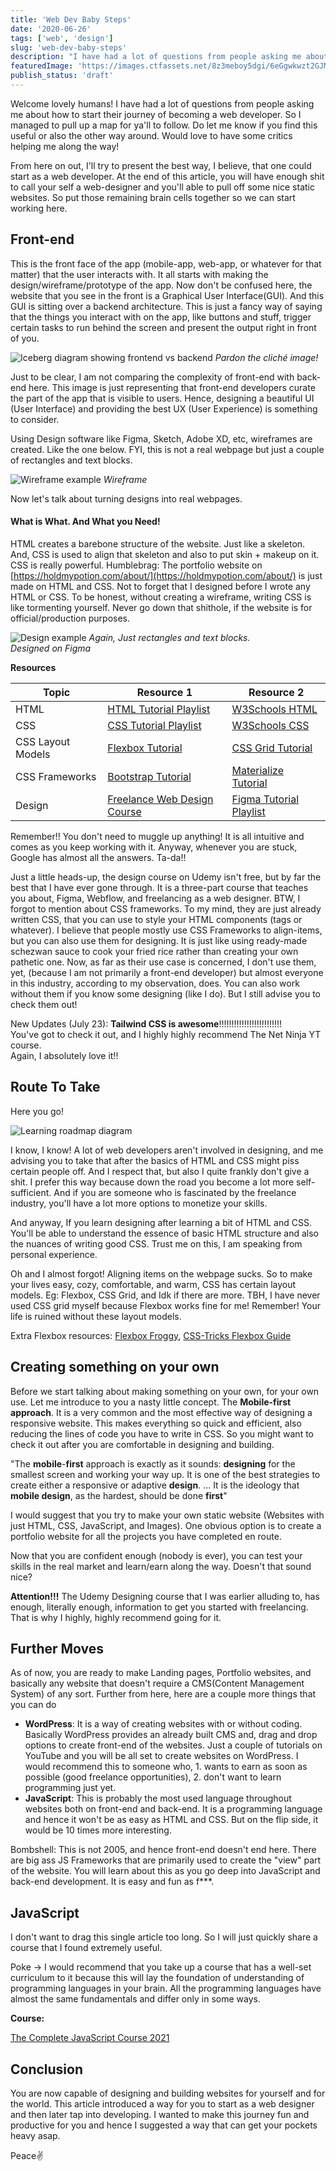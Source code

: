 ```yaml
---
title: 'Web Dev Baby Steps'
date: '2020-06-26'
tags: ['web', 'design']
slug: 'web-dev-baby-steps'
description: "I have had a lot of questions from people asking me about how to start their journey of becoming a web developer. So I managed to pull up a map for ya'll to follow. Do let me know if you find this useful or also the other way around. Would love to have some critics helping me along the way!"
featuredImage: 'https://images.ctfassets.net/8z3meboy5dgi/6eGgwkwzt2GJMBl8yAZo9K/70f25e09beff3fc29619c25f44d894b5/icerberg.png'
publish_status: 'draft'
---
```


Welcome lovely humans! I have had a lot of questions from people asking me about how to start their journey of becoming a web developer. So I managed to pull up a map for ya'll to follow. Do let me know if you find this useful or also the other way around. Would love to have some critics helping me along the way!

From here on out, I'll try to present the best way, I believe, that one could start as a web developer. At the end of this article, you will have enough shit to call your self a web-designer and you'll able to pull off some nice static websites. So put those remaining brain cells together so we can start working here.

## Front-end

This is the front face of the app (mobile-app, web-app, or whatever for that matter) that the user interacts with. It all starts with making the design/wireframe/prototype of the app. Now don't be confused here, the website that you see in the front is a Graphical User Interface(GUI). And this GUI is sitting over a backend architecture. This is just a fancy way of saying that the things you interact with on the app, like buttons and stuff, trigger certain tasks to run behind the screen and present the output right in front of you.

![Iceberg diagram showing frontend vs backend](https://holdmypotion.com/wp-content/uploads/2020/06/icerberg.png)
_Pardon the cliché image!_

Just to be clear, I am not comparing the complexity of front-end with back-end here. This image is just representing that front-end developers curate the part of the app that is visible to users. Hence, designing a beautiful UI (User Interface) and providing the best UX (User Experience) is something to consider.

Using Design software like Figma, Sketch, Adobe XD, etc, wireframes are created. Like the one below. FYI, this is not a real webpage but just a couple of rectangles and text blocks.

![Wireframe example](https://holdmypotion.com/wp-content/uploads/2020/06/2-2-1024x569.png)
_Wireframe_

Now let's talk about turning designs into real webpages.

#### What is What. And What you Need!

HTML creates a barebone structure of the website. Just like a skeleton. And, CSS is used to align that skeleton and also to put skin + makeup on it. CSS is really powerful. Humblebrag: The portfolio website on [https://holdmypotion.com/about/](https://holdmypotion.com/about/) is just made on HTML and CSS. Not to forget that I designed before I wrote any HTML or CSS. To be honest, without creating a wireframe, writing CSS is like tormenting yourself. Never go down that shithole, if the website is for official/production purposes.

![Design example](https://holdmypotion.com/wp-content/uploads/2020/06/Main-Page-min.png)
_Again, Just rectangles and text blocks.  
Designed on Figma_

**Resources**

| Topic             | Resource 1                                                                                                                   | Resource 2                                                                                                  |
| ----------------- | ---------------------------------------------------------------------------------------------------------------------------- | ----------------------------------------------------------------------------------------------------------- |
| HTML              | [HTML Tutorial Playlist](https://www.youtube.com/playlist?list=PL4cUxeGkcC9ivBf_eKCPIAYXWzLlPAm6G)                           | [W3Schools HTML](https://www.w3schools.com/html/)                                                           |
| CSS               | [CSS Tutorial Playlist](https://www.youtube.com/playlist?list=PL4cUxeGkcC9ivBf_eKCPIAYXWzLlPAm6G)                            | [W3Schools CSS](https://www.w3schools.com/css/)                                                             |
| CSS Layout Models | [Flexbox Tutorial](https://www.youtube.com/watch?v=Y8zMYaD1bz0&list=PL4cUxeGkcC9i3FXJSUfmsNOx8E7u6UuhG)                      | [CSS Grid Tutorial](https://www.youtube.com/watch?v=x7tLPhnA06w&list=PL4cUxeGkcC9itC4TxYMzFCfveyutyPOCY)    |
| CSS Frameworks    | [Bootstrap Tutorial](https://www.youtube.com/watch?v=bxmDnn7lrnk&list=PL4cUxeGkcC9gpXORlEHjc5bgnIi5HEGhw)                    | [Materialize Tutorial](https://www.youtube.com/watch?v=QAgrHLtG1Yk&list=PL4cUxeGkcC9jE_cGvLLC60C_PeF_24pvv) |
| Design            | [Freelance Web Design Course](https://www.udemy.com/course/freelance-web-design-from-design-to-development-to-making-money/) | [Figma Tutorial Playlist](https://www.youtube.com/playlist?list=PLaqZxUtXIt0wgeFxgBNlFklt5Si-00sm-)         |

Remember!! You don't need to muggle up anything! It is all intuitive and comes as you keep working with it. Anyway, whenever you are stuck, Google has almost all the answers. Ta-da!!

Just a little heads-up, the design course on Udemy isn't free, but by far the best that I have ever gone through. It is a three-part course that teaches you about, Figma, Webflow, and freelancing as a web designer. BTW, I forgot to mention about CSS frameworks. To my mind, they are just already written CSS, that you can use to style your HTML components (tags or whatever). I believe that people mostly use CSS Frameworks to align-items, but you can also use them for designing. It is just like using ready-made schezwan sauce to cook your fried rice rather than creating your own pathetic one. Now, as far as their use case is concerned, I don't use them, yet, (because I am not primarily a front-end developer) but almost everyone in this industry, according to my observation, does. You can also work without them if you know some designing (like I do). But I still advise you to check them out!

New Updates (July 23): **Tailwind CSS is awesome**!!!!!!!!!!!!!!!!!!!!!!!!!  
You've got to check it out, and I highly highly recommend The Net Ninja YT course.  
Again, I absolutely love it!!

## Route To Take

Here you go!

![Learning roadmap diagram](https://holdmypotion.com/wp-content/uploads/2020/06/export-and-del.png)

I know, I know! A lot of web developers aren't involved in designing, and me advising you to take that after the basics of HTML and CSS might piss certain people off. And I respect that, but also I quite frankly don't give a shit. I prefer this way because down the road you become a lot more self-sufficient. And if you are someone who is fascinated by the freelance industry, you'll have a lot more options to monetize your skills.

And anyway, If you learn designing after learning a bit of HTML and CSS. You'll be able to understand the essence of basic HTML structure and also the nuances of writing good CSS. Trust me on this, I am speaking from personal experience.

Oh and I almost forgot! Aligning items on the webpage sucks. So to make your lives easy, cozy, comfortable, and warm, CSS has certain layout models. Eg: Flexbox, CSS Grid, and Idk if there are more. TBH, I have never used CSS grid myself because Flexbox works fine for me! Remember! Your life is ruined without these layout models.

Extra Flexbox resources: [Flexbox Froggy](https://flexboxfroggy.com/), [CSS-Tricks Flexbox Guide](https://css-tricks.com/snippets/css/a-guide-to-flexbox/)

## Creating something on your own

Before we start talking about making something on your own, for your own use. Let me introduce to you a nasty little concept. The **Mobile-first approach**. It is a very common and the most effective way of designing a responsive website. This makes everything so quick and efficient, also reducing the lines of code you have to write in CSS. So you might want to check it out after you are comfortable in designing and building.

"The **mobile**-**first** approach is exactly as it sounds: **designing** for the smallest screen and working your way up. It is one of the best strategies to create either a responsive or adaptive **design**. ... It is the ideology that **mobile design**, as the hardest, should be done **first**"

I would suggest that you try to make your own static website (Websites with just HTML, CSS, JavaScript, and Images). One obvious option is to create a portfolio website for all the projects you have completed en route.

Now that you are confident enough (nobody is ever), you can test your skills in the real market and learn/earn along the way. Doesn't that sound nice?

**Attention!!!** The Udemy Designing course that I was earlier alluding to, has enough, literally enough, information to get you started with freelancing. That is why I highly, highly recommend going for it.

## Further Moves

As of now, you are ready to make Landing pages, Portfolio websites, and basically any website that doesn't require a CMS(Content Management System) of any sort. Further from here, here are a couple more things that you can do

- **WordPress**: It is a way of creating websites with or without coding. Basically WordPress provides an already built CMS and, drag and drop options to create front-end of the websites. Just a couple of tutorials on YouTube and you will be all set to create websites on WordPress. I would recommend this to someone who, 1. wants to earn as soon as possible (good freelance opportunities), 2. don't want to learn programming just yet.
- **JavaScript**: This is probably the most used language throughout websites both on front-end and back-end. It is a programming language and hence it won't be as easy as HTML and CSS. But on the flip side, it would be 10 times more interesting.

Bombshell: This is not 2005, and hence front-end doesn't end here. There are big ass JS Frameworks that are primarily used to create the "view" part of the website. You will learn about this as you go deep into JavaScript and back-end development. It is easy and fun as f\*\*\*.

## JavaScript

I don't want to drag this single article too long. So I will just quickly share a course that I found extremely useful.

Poke → I would recommend that you take up a course that has a well-set curriculum to it because this will lay the foundation of understanding of programming languages in your brain. All the programming languages have almost the same fundamentals and differ only in some ways.

**Course:**

[The Complete JavaScript Course 2021](https://www.udemy.com/share/101WeYBkYfclpWQHQ=/)

## Conclusion

You are now capable of designing and building websites for yourself and for the world. This article introduced a way for you to start as a web designer and then later tap into developing. I wanted to make this journey fun and productive for you and hence I suggested a way that can get your pockets heavy asap.

Peace✌
